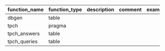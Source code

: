| function_name | function_type | description | comment | example |
|---------------|---------------|-------------|---------|---------|
| dbgen         | table         |             |         |         |
| tpch          | pragma        |             |         |         |
| tpch_answers  | table         |             |         |         |
| tpch_queries  | table         |             |         |         |
